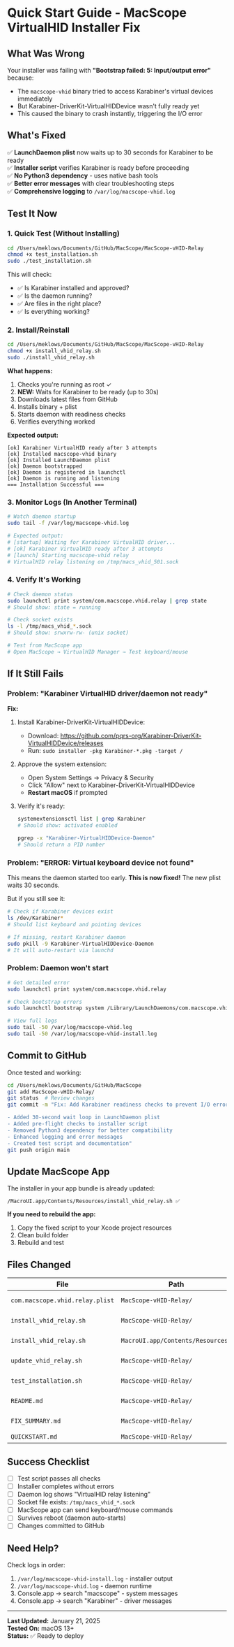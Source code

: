 # Quick Start Guide - MacScope VirtualHID Installer Fix

## What Was Wrong

Your installer was failing with **"Bootstrap failed: 5: Input/output error"** because:
- The `macscope-vhid` binary tried to access Karabiner's virtual devices immediately
- But Karabiner-DriverKit-VirtualHIDDevice wasn't fully ready yet
- This caused the binary to crash instantly, triggering the I/O error

## What's Fixed

✅ **LaunchDaemon plist** now waits up to 30 seconds for Karabiner to be ready  
✅ **Installer script** verifies Karabiner is ready before proceeding  
✅ **No Python3 dependency** - uses native bash tools  
✅ **Better error messages** with clear troubleshooting steps  
✅ **Comprehensive logging** to `/var/log/macscope-vhid.log`

## Test It Now

### 1. Quick Test (Without Installing)

```bash
cd /Users/meklows/Documents/GitHub/MacScope/MacScope-vHID-Relay
chmod +x test_installation.sh
sudo ./test_installation.sh
```

This will check:
- ✅ Is Karabiner installed and approved?
- ✅ Is the daemon running?
- ✅ Are files in the right place?
- ✅ Is everything working?

### 2. Install/Reinstall

```bash
cd /Users/meklows/Documents/GitHub/MacScope/MacScope-vHID-Relay
chmod +x install_vhid_relay.sh
sudo ./install_vhid_relay.sh
```

**What happens:**
1. Checks you're running as root ✓
2. **NEW:** Waits for Karabiner to be ready (up to 30s)
3. Downloads latest files from GitHub
4. Installs binary + plist
5. Starts daemon with readiness checks
6. Verifies everything worked

**Expected output:**
```
[ok] Karabiner VirtualHID ready after 3 attempts
[ok] Installed macscope-vhid binary
[ok] Installed LaunchDaemon plist
[ok] Daemon bootstrapped
[ok] Daemon is registered in launchctl
[ok] Daemon is running and listening
=== Installation Successful ===
```

### 3. Monitor Logs (In Another Terminal)

```bash
# Watch daemon startup
sudo tail -f /var/log/macscope-vhid.log

# Expected output:
# [startup] Waiting for Karabiner VirtualHID driver...
# [ok] Karabiner VirtualHID ready after 3 attempts
# [launch] Starting macscope-vhid relay
# VirtualHID relay listening on /tmp/macs_vhid_501.sock
```

### 4. Verify It's Working

```bash
# Check daemon status
sudo launchctl print system/com.macscope.vhid.relay | grep state
# Should show: state = running

# Check socket exists
ls -l /tmp/macs_vhid_*.sock
# Should show: srwxrw-rw- (unix socket)

# Test from MacScope app
# Open MacScope → VirtualHID Manager → Test keyboard/mouse
```

## If It Still Fails

### Problem: "Karabiner VirtualHID driver/daemon not ready"

**Fix:**
1. Install Karabiner-DriverKit-VirtualHIDDevice:
   - Download: https://github.com/pqrs-org/Karabiner-DriverKit-VirtualHIDDevice/releases
   - Run: `sudo installer -pkg Karabiner-*.pkg -target /`

2. Approve the system extension:
   - Open System Settings → Privacy & Security
   - Click "Allow" next to Karabiner-DriverKit-VirtualHIDDevice
   - **Restart macOS** if prompted

3. Verify it's ready:
   ```bash
   systemextensionsctl list | grep Karabiner
   # Should show: activated enabled
   
   pgrep -x "Karabiner-VirtualHIDDevice-Daemon"
   # Should return a PID number
   ```

### Problem: "ERROR: Virtual keyboard device not found"

This means the daemon started too early. **This is now fixed!** The new plist waits 30 seconds.

But if you still see it:
```bash
# Check if Karabiner devices exist
ls /dev/Karabiner*
# Should list keyboard and pointing devices

# If missing, restart Karabiner daemon
sudo pkill -9 Karabiner-VirtualHIDDevice-Daemon
# It will auto-restart via launchd
```

### Problem: Daemon won't start

```bash
# Get detailed error
sudo launchctl print system/com.macscope.vhid.relay

# Check bootstrap errors
sudo launchctl bootstrap system /Library/LaunchDaemons/com.macscope.vhid.relay.plist

# View full logs
sudo tail -50 /var/log/macscope-vhid.log
sudo tail -50 /var/log/macscope-vhid-install.log
```

## Commit to GitHub

Once tested and working:

```bash
cd /Users/meklows/Documents/GitHub/MacScope
git add MacScope-vHID-Relay/
git status  # Review changes
git commit -m "Fix: Add Karabiner readiness checks to prevent I/O error 5

- Added 30-second wait loop in LaunchDaemon plist
- Added pre-flight checks to installer script
- Removed Python3 dependency for better compatibility
- Enhanced logging and error messages
- Created test script and documentation"
git push origin main
```

## Update MacScope App

The installer in your app bundle is already updated:
```
/MacroUI.app/Contents/Resources/install_vhid_relay.sh ✅
```

**If you need to rebuild the app:**
1. Copy the fixed script to your Xcode project resources
2. Clean build folder
3. Rebuild and test

## Files Changed

| File | Path | Change |
|------|------|--------|
| `com.macscope.vhid.relay.plist` | `MacScope-vHID-Relay/` | Added readiness loop |
| `install_vhid_relay.sh` | `MacScope-vHID-Relay/` | Added pre-flight checks |
| `install_vhid_relay.sh` | `MacroUI.app/Contents/Resources/` | Updated (same) |
| `update_vhid_relay.sh` | `MacScope-vHID-Relay/` | New updater script |
| `test_installation.sh` | `MacScope-vHID-Relay/` | New test script |
| `README.md` | `MacScope-vHID-Relay/` | Full documentation |
| `FIX_SUMMARY.md` | `MacScope-vHID-Relay/` | Technical details |
| `QUICKSTART.md` | `MacScope-vHID-Relay/` | This file |

## Success Checklist

- [ ] Test script passes all checks
- [ ] Installer completes without errors
- [ ] Daemon log shows "VirtualHID relay listening"
- [ ] Socket file exists: `/tmp/macs_vhid_*.sock`
- [ ] MacScope app can send keyboard/mouse commands
- [ ] Survives reboot (daemon auto-starts)
- [ ] Changes committed to GitHub

## Need Help?

Check logs in order:
1. `/var/log/macscope-vhid-install.log` - installer output
2. `/var/log/macscope-vhid.log` - daemon runtime
3. Console.app → search "macscope" - system messages
4. Console.app → search "Karabiner" - driver messages

---

**Last Updated:** January 21, 2025  
**Tested On:** macOS 13+  
**Status:** ✅ Ready to deploy
